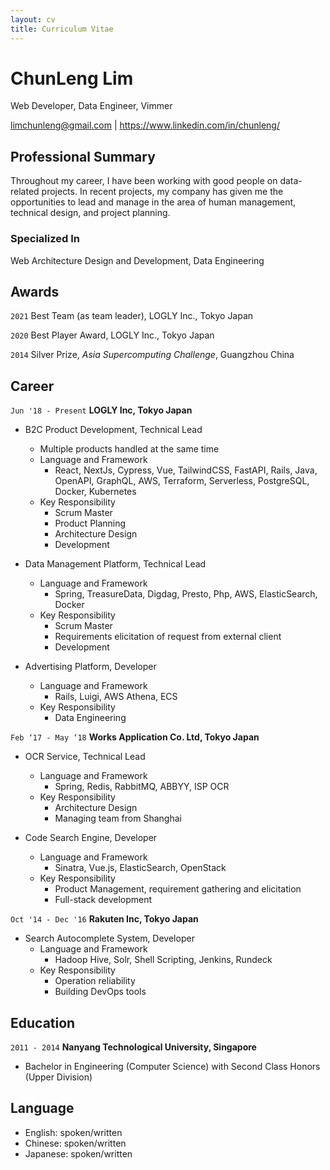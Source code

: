 ```yaml
---
layout: cv
title: Curriculum Vitae
---
```


# ChunLeng Lim

Web Developer, Data Engineer, Vimmer

<div id="webaddress">
  <a href="limchunleng@gmail.com">limchunleng@gmail.com</a>
  | <a href="https://www.linkedin.com/in/chunleng/">https://www.linkedin.com/in/chunleng/</a>
</div>

## Professional Summary

Throughout my career, I have been working with good people on data-related
projects. In recent projects, my company has given me the opportunities to lead and
manage in the area of human management, technical design, and project planning.

### Specialized In

Web Architecture Design and Development, Data Engineering

## Awards

`2021`
Best Team (as team leader), LOGLY Inc., Tokyo Japan

`2020`
Best Player Award, LOGLY Inc., Tokyo Japan

`2014`
Silver Prize, *Asia Supercomputing Challenge*, Guangzhou China

## Career

`Jun '18 - Present`
__LOGLY Inc, Tokyo Japan__

- B2C Product Development, Technical Lead
  * Multiple products handled at the same time
  * Language and Framework
    + React, NextJs, Cypress, Vue, TailwindCSS, FastAPI, Rails, Java, OpenAPI,
      GraphQL, AWS, Terraform, Serverless, PostgreSQL, Docker, Kubernetes
  * Key Responsibility
    + Scrum Master
    + Product Planning
    + Architecture Design
    + Development

- Data Management Platform, Technical Lead
  * Language and Framework
    + Spring, TreasureData, Digdag, Presto, Php, AWS, ElasticSearch, Docker
  * Key Responsibility
    + Scrum Master
    + Requirements elicitation of request from external client
    + Development

- Advertising Platform, Developer
  * Language and Framework
    + Rails, Luigi, AWS Athena, ECS
  * Key Responsibility
    + Data Engineering

`Feb ‘17 - May ‘18`
__Works Application Co. Ltd, Tokyo Japan__

- OCR Service, Technical Lead
  * Language and Framework
    + Spring, Redis, RabbitMQ, ABBYY, ISP OCR
  * Key Responsibility
    + Architecture Design
    + Managing team from Shanghai

- Code Search Engine, Developer
  * Language and Framework
    + Sinatra, Vue.js, ElasticSearch, OpenStack
  * Key Responsibility
    + Product Management, requirement gathering and elicitation
    + Full-stack development

`Oct '14 - Dec '16`
__Rakuten Inc, Tokyo Japan__

- Search Autocomplete System, Developer
  * Language and Framework
    + Hadoop Hive, Solr, Shell Scripting, Jenkins, Rundeck
  * Key Responsibility
    + Operation reliability
    + Building DevOps tools

## Education

`2011 - 2014`
__Nanyang Technological University, Singapore__

- Bachelor in Engineering (Computer Science) with Second Class Honors (Upper Division)

## Language

- English: spoken/written
- Chinese: spoken/written
- Japanese: spoken/written

<!-- ### Footer

Last updated: May 2013 -->
